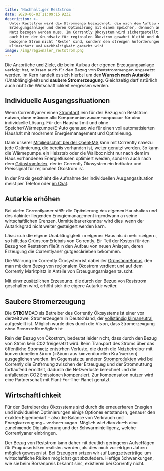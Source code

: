 ```yaml
---
title: 'Nachhaltiger Reststrom '
date: 2020-06-03T11:09:15.923Z
description: >-
  Unter Reststrom wird die Strommenge bezeichnet, die nach dem Aufbau einer
  Erzeugungsanlage und deren Optimierung mit einem Speicher, dennoch aus dem
  Netz bezogen werden muss. Im Corrently Ökosystem wird sichergestellt, dass
  auch hier der Grundsatz für regionalen Ökostrom gewahrt bleibt und der
  bezogene Strom nicht "Reste" sind, sondern den strengen Anforderungen für
  Klimaschutz und Nachhaltigkeit gerecht wird.
image: /img/regionaler_reststrom.png
---
```

Die Ansprüche und Ziele, die beim Aufbau der eigenen Erzeugungsanlage verfolgt hat, müssen auch für den Bezug von Reststrommengen angesetzt werden. Im Kern handelt es sich hierbei um den **Wunsch nach Autarkie** (Unabhängigkeit) und **saubere Stromerzeugung**. Gleichzeitig darf natürlich auch nicht die Wirtschaftlichkeit vergessen werden. 

## Individuelle Ausgangssituationen

Wenn Correntlyaner einen [Stromtarif](https://www.corrently.de/tarifrechner.html) rein für den Bezug von Reststrom nutzen, dann müssen alle Komponenten zusammenpassen für eine individuelle Lösung. Für den Haushalt mit und ohne Speicher/Wärmepumpe/E-Auto genauso wie für einen voll automatisierten Haushalt mit modernem Energiemanagement und Optimierung.

Dank unserer [Mitgliedschaft bei der OpenEMS](https://corrently.blog/post/stromdao-wird-gr%C3%BCndungsmitglied-der-openems-foundation/)  kann mit Corrently nahezu jede Optimierung, die bereits vorhanden ist, weiter genutzt werden. So kann die Wärmepumpe, ein Heizstab oder die Wallbox nicht nur nach dem im Haus vorhandenen Energieflüssen optimiert werden, sondern auch nach dem [GrünstromIndex](https://www.gruenstromindex.de/), der im Corrently Ökosystem ein Indikator und Preissignal für regionalen Ökostrom ist.

In der Praxis geschieht die Aufnahme der individuellen Ausgangssituation meist per Telefon oder [im Chat](https://tawk.to/corrently). 

## Autarkie erhöhen

Bei vielen Correntlyaner stößt die Optimierung des eigenen Haushaltes und des dahinter liegenden Energiemanagement irgendwann an seine wirtschaftlichen Grenzen. Unmittelbar erkennbar wird dies, wenn der Autarkiegrad nicht weiter gesteigert werden kann.

Lässt sich die eigene Unabhängigkeit im eigenen Haus nicht mehr steigern, so hilft das GrünstromErlebnis von Corrently.  Ein Teil der Kosten für den Bezug von Reststrom fließt in den Aufbau von neuen Anlagen, deren Erzeugung die Correntlyaner gutgeschrieben bekommen. 

Die Währung im Corrently Ökosystem ist dabei der [GrünstromBonus](https://www.corrently.de/phpmyfaq/index.php?action=artikel&cat=2&id=11&artlang=de), den man mit dem Bezug von regionalem Ökostrom verdient und auf dem Corrently Marktplatz in Anteile von Erzeugungsanlagen tauscht.

Mit einer zusätzlichen Erzeugung, die durch den Bezug von Reststrom geschaffen wird, erhöht sich die eigene Autarkie weiter. 

## Saubere Stromerzeugung

Die **STROM**DAO als Betreiber des Corrently Ökosystems ist einer von derzeit zwei Stromerzeugern in Deutschland, der [vollständig klimaneutral](https://www.corrently.de/transparenz/klimaneutral-zertifikat/) aufgestellt ist. Möglich wurde dies durch die Vision, dass Stromerzeugung ohne Brennstoffe möglich ist. 

Rein der Bezug von Ökostrom, bedeutet leider nicht, dass durch den Bezug von Strom kein CO2 freigesetzt wird. Beim Transport des Stroms über das öffentliche Stromnetz entstehen Verluste, die durch die Netzbetreiber mit konventionellem Strom (=Strom aus konventionellen Kraftwerken) ausgeglichen  werden. Im Gegensatz zu anderen [Stromprodukten](https://www.corrently.de/hintergrund/geschaeftsmodell) wird bei Corrently die Entfernung zwischen der Erzeugung und der Stromnutzung fortlaufend ermittelt, dadurch die Netzverluste berechnet und die anfallenden CO2 Emissionen kompensiert. Zur Kompensation nutzen wird eine Partnerschaft mit Plant-For-The-Planet genutzt.

## Wirtschaftlichkeit

Für den Betreiber des Ökosystems sind durch die erneuerbaren Energien und individuellen Optimierungen einige Optionen entstanden, genauer den exakten Eigenbedarf – also die Balance von Verbrauch und Energieerzeugung – vorherzusagen. Möglich wird dies durch eine zunehmende Digitalisierung und der Schwarmintelligenz, welche Correntlyaner einbringen.

Der Bezug von Reststrom kann daher mit deutlich geringeren Aufschlägen für Prognoserisiken realisiert werden, als dies noch vor einigen Jahren möglich gewesen ist. Bei Erzeugern setzen wir auf [Langzeitverträge](https://www.corrently.de/transparenz/anlagenregistrierung/),  um wirtschaftliche Risiken möglichst gut abzufedern. Heftige Schwankungen, wie sie beim Börsenpreis bekannt sind, existieren bei Corrently nicht.
